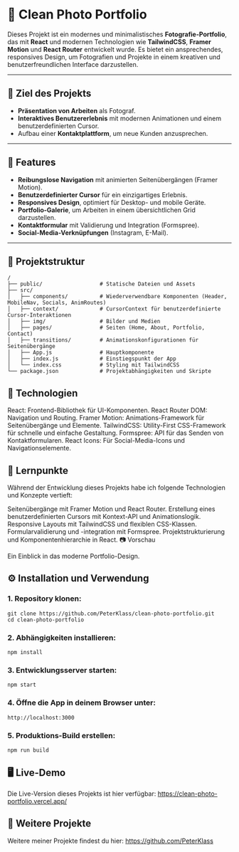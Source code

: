 # 📸 Clean Photo Portfolio

Dieses Projekt ist ein modernes und minimalistisches **Fotografie-Portfolio**, das mit **React** und modernen Technologien wie **TailwindCSS**, **Framer Motion** und **React Router** entwickelt wurde. Es bietet ein ansprechendes, responsives Design, um Fotografien und Projekte in einem kreativen und benutzerfreundlichen Interface darzustellen.

---

## 🎯 Ziel des Projekts
- **Präsentation von Arbeiten** als Fotograf.
- **Interaktives Benutzererlebnis** mit modernen Animationen und einem benutzerdefinierten Cursor.
- Aufbau einer **Kontaktplattform**, um neue Kunden anzusprechen.

---

## 🌟 Features
- **Reibungslose Navigation** mit animierten Seitenübergängen (Framer Motion).
- **Benutzerdefinierter Cursor** für ein einzigartiges Erlebnis.
- **Responsives Design**, optimiert für Desktop- und mobile Geräte.
- **Portfolio-Galerie**, um Arbeiten in einem übersichtlichen Grid darzustellen.
- **Kontaktformular** mit Validierung und Integration (Formspree).
- **Social-Media-Verknüpfungen** (Instagram, E-Mail).

---

## 📂 Projektstruktur
```
/
├── public/                  # Statische Dateien und Assets
├── src/
│   ├── components/          # Wiederverwendbare Komponenten (Header, MobileNav, Socials, AnimRoutes)
│   ├── context/             # CursorContext für benutzerdefinierte Cursor-Interaktionen
│   ├── img/                 # Bilder und Medien
│   ├── pages/               # Seiten (Home, About, Portfolio, Contact)
│   ├── transitions/         # Animationskonfigurationen für Seitenübergänge
│   ├── App.js               # Hauptkomponente
│   ├── index.js             # Einstiegspunkt der App
│   └── index.css            # Styling mit TailwindCSS
└── package.json             # Projektabhängigkeiten und Skripte
```

## 🚀 Technologien
React: Frontend-Bibliothek für UI-Komponenten.
React Router DOM: Navigation und Routing.
Framer Motion: Animations-Framework für Seitenübergänge und Elemente.
TailwindCSS: Utility-First CSS-Framework für schnelle und einfache Gestaltung.
Formspree: API für das Senden von Kontaktformularen.
React Icons: Für Social-Media-Icons und Navigationselemente.

## 📝 Lernpunkte
Während der Entwicklung dieses Projekts habe ich folgende Technologien und Konzepte vertieft:

Seitenübergänge mit Framer Motion und React Router.
Erstellung eines benutzerdefinierten Cursors mit Kontext-API und Animationslogik.
Responsive Layouts mit TailwindCSS und flexiblen CSS-Klassen.
Formularvalidierung und -integration mit Formspree.
Projektstrukturierung und Komponentenhierarchie in React.
📷 Vorschau

Ein Einblick in das moderne Portfolio-Design.

## ⚙️ Installation und Verwendung
### 1. Repository klonen:
```
git clone https://github.com/PeterKlass/clean-photo-portfolio.git
cd clean-photo-portfolio
```

### 2. Abhängigkeiten installieren:
```
npm install
```

### 3. Entwicklungsserver starten:
```
npm start
```

### 4. Öffne die App in deinem Browser unter:
```
http://localhost:3000
```

### 5. Produktions-Build erstellen:
```
npm run build
```

## 🖥️ Live-Demo
Die Live-Version dieses Projekts ist hier verfügbar: https://clean-photo-portfolio.vercel.app/

## 🔗 Weitere Projekte
Weitere meiner Projekte findest du hier: https://github.com/PeterKlass
